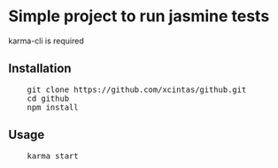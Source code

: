 # Simple project to run jasmine tests

<p>karma-cli is required</p>

<h2>Installation</h2>
<div class="highlight highlight-source-shell">
<pre>
    git clone https://github.com/xcintas/github.git
    cd github
    npm install
</pre>
</div>

<h2>Usage</h2>
<div class="highlight highlight-source-shell">
<pre>
    karma start
</pre>
</div>